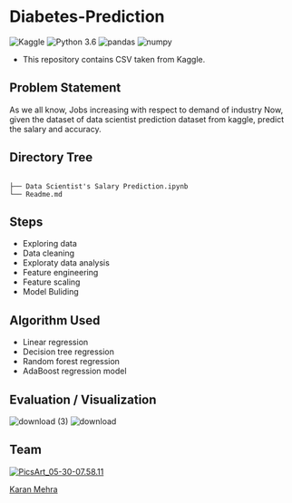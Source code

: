 # Diabetes-Prediction
![Kaggle](https://img.shields.io/badge/Dataset-Kaggle-blue.svg) ![Python 3.6](https://img.shields.io/badge/Python-3.6-brightgreen.svg) ![pandas](https://img.shields.io/badge/Library-Pandas-orange.svg) ![numpy](https://img.shields.io/badge/Library-Numpy-orange.svg)

- This repository contains CSV taken from Kaggle.

## Problem Statement
As we all know, Jobs increasing with respect to demand of industry Now, given the dataset of data scientist prediction dataset from kaggle, predict the salary and accuracy.

## Directory Tree 
```

├── Data Scientist's Salary Prediction.ipynb
└── Readme.md
```

## Steps
- Exploring data
- Data cleaning
- Exploraty data analysis
- Feature engineering
- Feature scaling
- Model Buliding

## Algorithm Used
 - Linear regression
 - Decision tree regression
 - Random forest regression
 - AdaBoost regression model 
 
## Evaluation / Visualization
![download (3)](https://user-images.githubusercontent.com/62024355/87880091-7a63ca80-ca0c-11ea-895c-bcbe0a69ff70.png)
![download](https://user-images.githubusercontent.com/62024355/87880092-7c2d8e00-ca0c-11ea-9c36-f1b2758c3740.png)


## Team
<a href="https://imgbb.com/"><img src="https://i.ibb.co/Fs4h7fZ/Pics-Art-05-30-07-58-11.jpg" alt="PicsArt_05-30-07.58.11" border="0">

[Karan Mehra](https://karanmehra7107.github.io/My-Portfolio/index.html)
